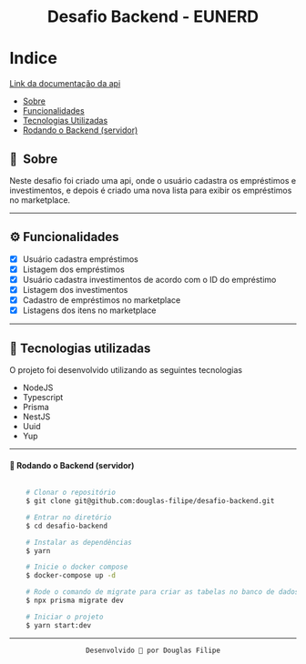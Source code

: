 <h1 align="center">
    Desafio Backend - EUNERD
<h1 >

# Indice

<a align="center" href="https://documenter.getpostman.com/view/16999074/UVkgxz8u">Link da documentação da api</a>

- [Sobre](#-sobre)
- [Funcionalidades](#-funcionalidades)
- [Tecnologias Utilizadas](#-tecnologias-utilizadas)
- [Rodando o Backend (servidor)](#user-content--rodando-o-backend-servidor)

## 🔖&nbsp; Sobre

Neste desafio foi criado uma api, onde o usuário cadastra os empréstimos e investimentos, e depois é criado uma nova lista para exibir os empréstimos no marketplace.

---

## ⚙️ Funcionalidades

- [x] Usuário cadastra empréstimos
- [x] Listagem dos empréstimos
- [x] Usuário cadastra investimentos de acordo com o ID do empréstimo
- [x] Listagem dos investimentos
- [x] Cadastro de empréstimos no marketplace
- [x] Listagens dos itens no marketplace

---

## 🚀 Tecnologias utilizadas

O projeto foi desenvolvido utilizando as seguintes tecnologias

- NodeJS
- Typescript
- Prisma
- NestJS
- Uuid
- Yup

---

#### 🎲 Rodando o Backend (servidor)

```bash

    # Clonar o repositório
    $ git clone git@github.com:douglas-filipe/desafio-backend.git

    # Entrar no diretório
    $ cd desafio-backend

    # Instalar as dependências
    $ yarn

    # Inicie o docker compose
    $ docker-compose up -d

    # Rode o comando de migrate para criar as tabelas no banco de dados:
    $ npx prisma migrate dev

    # Iniciar o projeto
    $ yarn start:dev
```

---

<span align="center">

    Desenvolvido 💜 por Douglas Filipe

<span >
